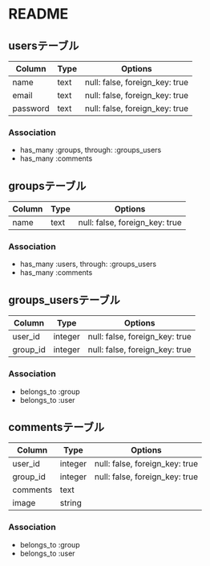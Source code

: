 # README

## usersテーブル

|Column|Type|Options|
|------|----|-------|
|name|text|null: false, foreign_key: true|
|email|text|null: false, foreign_key: true|
|password|text|null: false, foreign_key: true|

### Association
- has_many :groups, through: :groups_users
- has_many :comments

## groupsテーブル

|Column|Type|Options|
|------|----|-------|
|name|text|null: false, foreign_key: true|

### Association
- has_many :users, through: :groups_users
- has_many :comments

## groups_usersテーブル

|Column|Type|Options|
|------|----|-------|
|user_id|integer|null: false, foreign_key: true|
|group_id|integer|null: false, foreign_key: true|

### Association
- belongs_to :group
- belongs_to :user

## commentsテーブル

|Column|Type|Options|
|------|----|-------|
|user_id|integer|null: false, foreign_key: true|
|group_id|integer|null: false, foreign_key: true|
|comments|text||
|image|string||

### Association
- belongs_to :group
- belongs_to :user